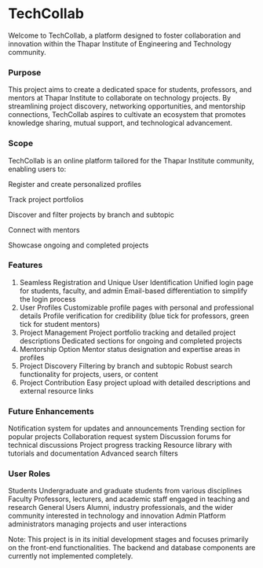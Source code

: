 # TechCollab

Welcome to TechCollab, a platform designed to foster collaboration and innovation within the Thapar Institute of Engineering and Technology community.

### Purpose
This project aims to create a dedicated space for students, professors, and mentors at Thapar Institute to collaborate on technology projects. By streamlining project discovery, networking opportunities, and mentorship connections, TechCollab aspires to cultivate an ecosystem that promotes knowledge sharing, mutual support, and technological advancement.

### Scope
TechCollab is an online platform tailored for the Thapar Institute community, enabling users to:

Register and create personalized profiles

Track project portfolios

Discover and filter projects by branch and subtopic

Connect with mentors

Showcase ongoing and completed projects

### Features
1. Seamless Registration and Unique User Identification
Unified login page for students, faculty, and admin
Email-based differentiation to simplify the login process
2. User Profiles
Customizable profile pages with personal and professional details
Profile verification for credibility (blue tick for professors, green tick for student mentors)
3. Project Management
Project portfolio tracking and detailed project descriptions
Dedicated sections for ongoing and completed projects
4. Mentorship Option
Mentor status designation and expertise areas in profiles
5. Project Discovery
Filtering by branch and subtopic
Robust search functionality for projects, users, or content
6. Project Contribution
Easy project upload with detailed descriptions and external resource links

### Future Enhancements
Notification system for updates and announcements
Trending section for popular projects
Collaboration request system
Discussion forums for technical discussions
Project progress tracking
Resource library with tutorials and documentation
Advanced search filters

### User Roles
Students
Undergraduate and graduate students from various disciplines
Faculty
Professors, lecturers, and academic staff engaged in teaching and research
General Users
Alumni, industry professionals, and the wider community interested in technology and innovation
Admin
Platform administrators managing projects and user interactions

Note: This project is in its initial development stages and focuses primarily on the front-end functionalities. The backend and database components are currently not implemented completely. 
